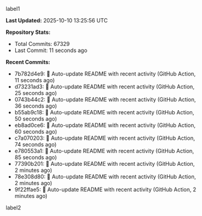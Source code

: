
label1 
<!-- ACTIVITY_START -->
**Last Updated:** 2025-10-10 13:25:56 UTC

**Repository Stats:**
- Total Commits: 67329
- Last Commit: 11 seconds ago

**Recent Commits:**
- 7b782d4e9: 🤖 Auto-update README with recent activity (GitHub Action, 11 seconds ago)
- d73231ad3: 🤖 Auto-update README with recent activity (GitHub Action, 25 seconds ago)
- 0743b44c2: 🤖 Auto-update README with recent activity (GitHub Action, 36 seconds ago)
- b55ab9c18: 🤖 Auto-update README with recent activity (GitHub Action, 50 seconds ago)
- eb8ad0ce6: 🤖 Auto-update README with recent activity (GitHub Action, 60 seconds ago)
- c7a070203: 🤖 Auto-update README with recent activity (GitHub Action, 74 seconds ago)
- e780553a1: 🤖 Auto-update README with recent activity (GitHub Action, 85 seconds ago)
- 77390b201: 🤖 Auto-update README with recent activity (GitHub Action, 2 minutes ago)
- 78e308d80: 🤖 Auto-update README with recent activity (GitHub Action, 2 minutes ago)
- 9f22ffae5: 🤖 Auto-update README with recent activity (GitHub Action, 2 minutes ago)
<!-- ACTIVITY_END -->

label2
